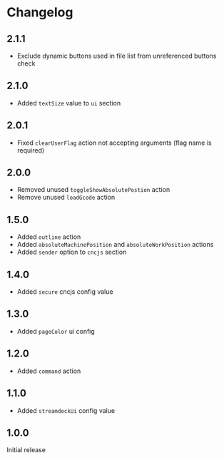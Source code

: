 # Changelog

## 2.1.1

- Exclude dynamic buttons used in file list from unreferenced buttons check

## 2.1.0

- Added `textSize` value to `ui` section

## 2.0.1

- Fixed `clearUserFlag` action not accepting arguments (flag name is required)

## 2.0.0

- Removed unused `toggleShowAbsolutePostion` action
- Remove unused `loadGcode` action

## 1.5.0

- Added `outline` action
- Added `absoluteMachinePosition` and `absoluteWorkPosition` actions
- Added `sender` option to `cncjs` section

## 1.4.0

- Added `secure` cncjs config value

## 1.3.0

- Added `pageColor` ui config

## 1.2.0

- Added `command` action

## 1.1.0

- Added `streamdeckUi` config value

## 1.0.0

Initial release
